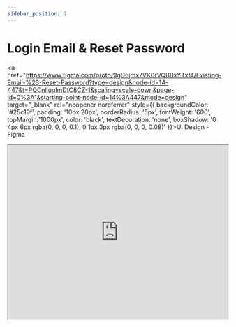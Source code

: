 ```yaml
---
sidebar_position: 1
---
```


# Login Email & Reset Password
 <!---==============START==================-->

<a href="https://www.figma.com/proto/9gD6jmx7VK0rVQBBxYTxf4/Existing-Email-%26-Reset-Password?type=design&node-id=14-447&t=PQCnllugImDtC8CZ-1&scaling=scale-down&page-id=0%3A1&starting-point-node-id=14%3A447&mode=design"  
target="_blank" 
rel="noopener noreferrer"
style={{ 
  backgroundColor: '#25c19f', 
  padding: '10px 20px', 
  borderRadius: '5px', 
  fontWeight: '600',
  topMargin:'1000px',
  color: 'black', 
  textDecoration: 'none',
  boxShadow: '0 4px 6px rgba(0, 0, 0, 0.1), 0 1px 3px rgba(0, 0, 0, 0.08)'
}}>UI Design - Figma</a>

<div style={{ padding: '10px 20px', }}> </div>

<iframe src="https://fast.wistia.net/embed/iframe/eca30buuh6?seo=true&videoFoam=false" title="2024-03-06 19-15-29 Video" allow="autoplay; fullscreen" allowtransparency="true" fraimeborder="0" scrolling="no" class="wistia_embed" name="wistia_embed" msallowfullscreen width="100%" height="400"></iframe>

<!---==============END==================-->

